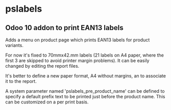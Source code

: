 # pslabels
## Odoo 10 addon to print EAN13 labels

Adds a menu on product page which prints EAN13 labels for product variants.

For now it's fixed to 70mmx42.mm labels (21 labels on A4 paper, where the first 3 are skipped to avoid printer margin problems). It can be easily changed by editing the report files.

It's better to define a new paper format, A4 without margins, an to associate it to the report.

A system parameter named 'pslabels_pre_product_name' can be defined to specify a default prefix text to be printed just before the product name. This can be customized on a per print basis.

